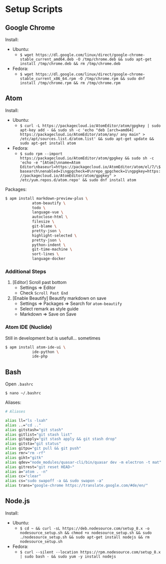# Setup Scripts

## Google Chrome

Install:

-   Ubuntu:
    -   `$ wget https://dl.google.com/linux/direct/google-chrome-stable_current_amd64.deb -O /tmp/chrome.deb && sudo apt-get install /tmp/chrome.deb && rm /tmp/chrome.deb`
-   Fedora:
    -   `$ wget https://dl.google.com/linux/direct/google-chrome-stable_current_x86_64.rpm -O /tmp/chrome.rpm && sudo dnf install /tmp/chrome.rpm && rm /tmp/chrome.rpm`

## Atom

Install:

-   Ubuntu:
    -   `$ curl -L https://packagecloud.io/AtomEditor/atom/gpgkey | sudo apt-key add - && sudo sh -c 'echo "deb [arch=amd64] https://packagecloud.io/AtomEditor/atom/any/ any main" > /etc/apt/sources.list.d/atom.list' && sudo apt-get update && sudo apt-get install atom`
-   Fedora:
    -   `$ sudo rpm --import https://packagecloud.io/AtomEditor/atom/gpgkey && sudo sh -c 'echo -e "[Atom]\nname=Atom Editor\nbaseurl=https://packagecloud.io/AtomEditor/atom/el/7/\$basearch\nenabled=1\ngpgcheck=0\nrepo_gpgcheck=1\ngpgkey=https://packagecloud.io/AtomEditor/atom/gpgkey" > /etc/yum.repos.d/atom.repo' && sudo dnf install atom`

Packages:

```bash
$ apm install markdown-preview-plus \
            atom-beautify \
            todo \
            language-vue \
            autoclose-html \
            filesize \
            git-blame \
            pretty-json \
            highlight-selected \
            pretty-json \
            python-indent \
            git-time-machine \
            sort-lines \
            language-docker
```

### Additional Steps

1.  [Editor] Scroll past bottom
    -   Settings => Editor
    -   Check `Scroll Past End`
2.  [Enable Beautify] Beautify markdown on save
    -   Settings => Packages => Search for `atom-beautify`
    -   Select remark as style guide
    -   Markdown => Save on Save

### Atom IDE (Nuclide)

Still in development but is usefull... sometimes

```bash
$ apm install atom-ide-ui \
            ide-python \
            ide-php
```

## Bash

Open `.bashrc`

`$ nano ~/.bashrc`

Aliases:

```bash
# Aliases

alias ll="ls -lsah"
alias ..="cd .."
alias gitstash="git stash"
alias gitlist="git stash list"
alias gitapply="git stash apply && git stash drop"
alias gitsta="git status"
alias gitpu="git pull && git push"
alias rmr="rm -rf"
alias gikt="gitk"
alias qdev="node_modules/quasar-cli/bin/quasar dev -m electron -t mat"
alias gitrest="git reset HEAD~"
alias a="atom . -n"
alias cc="clear"
alias cs="sudo swapoff -a && sudo swapon -a"
alias trans="google-chrome https://translate.google.com/#de/en/"
```

## Node.js

Install:

-   Ubuntu:
    -   `$ cd ~ && curl -sL https://deb.nodesource.com/setup_8.x -o nodesource_setup.sh && chmod +x nodesource_setup.sh && sudo ./nodesource_setup.sh && sudo apt-get install nodejs && rm nodesource_setup.sh`
-   Fedora:
    -   `$ curl --silent --location https://rpm.nodesource.com/setup_8.x | sudo bash - && sudo yum -y install nodejs`
